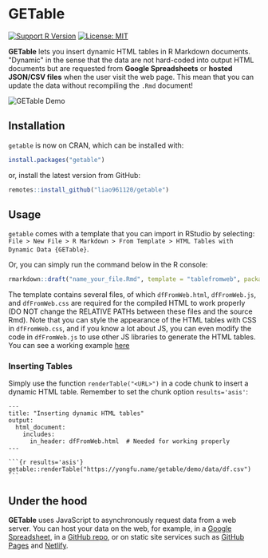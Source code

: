 # GETable

<!-- badges: start -->
[![Support R
Version](https://img.shields.io/badge/R-≥%203.4.0-blue.svg)](https://cran.r-project.org/)
[![License:
MIT](https://img.shields.io/badge/License-MIT-yellow.svg)](https://opensource.org/licenses/MIT)
<!-- badges: end -->

**GETable** lets you insert dynamic HTML tables in R Markdown documents. "Dynamic" in the sense that the data are not hard-coded into output HTML documents but are requested from **Google Spreadsheets** or **hosted JSON/CSV files** when the user visit the web page. This mean that you can update the data without recompiling the `.Rmd` document!

![GETable Demo](https://img.yongfu.name/posts/getable.gif)


## Installation

`getable` is now on CRAN, which can be installed with:

```r
install.packages("getable")
```

or, install the latest version from GitHub:

```r
remotes::install_github("liao961120/getable")
```


## Usage

`getable` comes with a template that you can import in RStudio by selecting: `File > New File > R Markdown > From Template > HTML Tables with Dynamic Data {GETable}`.

Or, you can simply run the command below in the R console:

```r
rmarkdown::draft("name_your_file.Rmd", template = "tablefromweb", package = "getable")
```

The template contains several files, of which `dfFromWeb.html`, `dfFromWeb.js`, and `dfFromWeb.css` are required for the compiled HTML to work properly (DO NOT change the RELATIVE PATHs between these files and the source Rmd). Note that you can style the appearance of the HTML tables with CSS in `dfFromWeb.css`, and if you know a lot about JS, you can even modify the code in `dfFromWeb.js` to use other JS libraries to generate the HTML tables. You can see a working example [here](https://yongfu.name/getable/demo/)


### Inserting Tables

Simply use the function `renderTable("<URL>")` in a code chunk to insert a dynamic HTML table. Remember to set the chunk option `results='asis'`:

````rmd
---
title: "Inserting dynamic HTML tables"
output: 
  html_document:
    includes:
      in_header: dfFromWeb.html  # Needed for working properly
---

```{r results='asis'}
getable::renderTable("https://yongfu.name/getable/demo/data/df.csv")
```
````


## Under the hood

**GETable** uses JavaScript to asynchronously request data from a web server. You can host your data on the web, for example, in a [Google Spreadsheet](https://docs.google.com/spreadsheets/d/1KV8XOlBcax3gca5s6Wl7M06nVrpui39hHGXDv-K6gM8), in a [GitHub repo](https://github.com/liao961120/getable/blob/master/inst/rmarkdown/templates/tablefromweb/skeleton/data/df.json), or on static site services such as [GitHub Pages](https://pages.github.com) and [Netlify](https://www.netlify.com).

